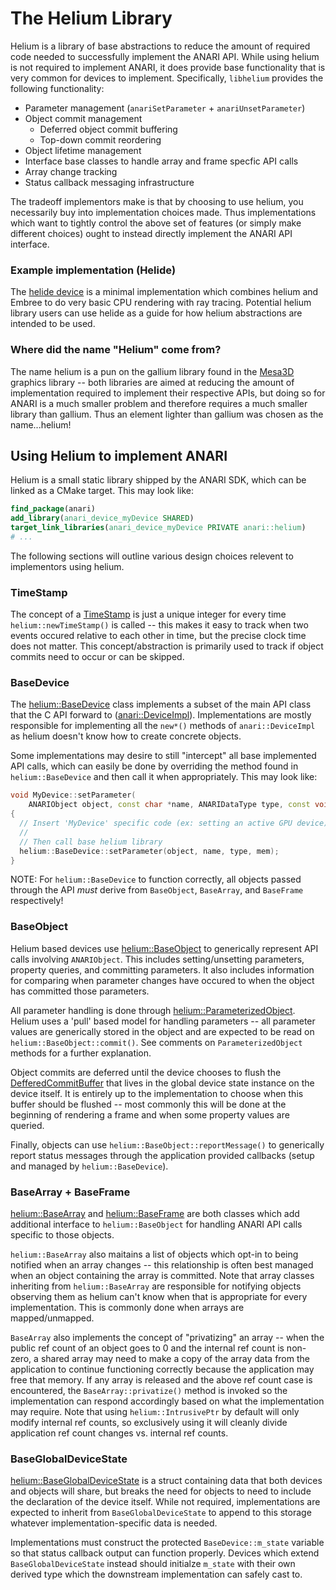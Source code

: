 # The Helium Library

Helium is a library of base abstractions to reduce the amount of required code
needed to successfully implement the ANARI API. While using helium is not
required to implement ANARI, it does provide base functionality that is very
common for devices to implement. Specifically, `libhelium` provides the
following functionality:

- Parameter management (`anariSetParameter` + `anariUnsetParameter`)
- Object commit management
    - Deferred object commit buffering
    - Top-down commit reordering
- Object lifetime management
- Interface base classes to handle array and frame specfic API calls
- Array change tracking
- Status callback messaging infrastructure

The tradeoff implementors make is that by choosing to use helium, you
necessarily buy into implementation choices made. Thus implementations which
want to tightly control the above set of features (or simply make different
choices) ought to instead directly implement the ANARI API interface.

### Example implementation (Helide)

The [helide device](../helide) is a minimal implementation which combines
helium and Embree to do very basic CPU rendering with ray tracing. Potential
helium library users can use helide as a guide for how helium abstractions are
intended to be used.

### Where did the name "Helium" come from?

The name helium is a pun on the gallium library found in the
[Mesa3D](https://www.mesa3d.org/) graphics library -- both libraries are aimed
at reducing the amount of implementation required to implement their respective
APIs, but doing so for ANARI is a much smaller problem and therefore requires a
much smaller library than gallium. Thus an element lighter than gallium was
chosen as the name...helium!

## Using Helium to implement ANARI

Helium is a small static library shipped by the ANARI SDK, which can be linked
as a CMake target. This may look like:

```cmake
find_package(anari)
add_library(anari_device_myDevice SHARED)
target_link_libraries(anari_device_myDevice PRIVATE anari::helium)
# ...
```

The following sections will outline various design choices relevent to
implementors using helium.


### TimeStamp

The concept of a [TimeStamp](utility/TimeStamp.h) is just a unique integer for
every time `helium::newTimeStamp()` is called -- this makes it easy to track
when two events occured relative to each other in time, but the precise clock
time does not matter. This concept/abstraction is primarily used to track if
object commits need to occur or can be skipped.

### BaseDevice

The [helium::BaseDevice](BaseDevice.h) class implements a subset of the main API
class that the C API forward to
([anari::DeviceImpl](../anari/include/anari/backend/DeviceImpl.h)).
Implementations are mostly responsible for implementing all the `new*()` methods
of `anari::DeviceImpl` as helium doesn't know how to create concrete objects.

Some implementations may desire to still "intercept" all base implemented API
calls, which can easily be done by overriding the method found in
`helium::BaseDevice` and then call it when appropriately. This may look like:

```cpp
void MyDevice::setParameter(
    ANARIObject object, const char *name, ANARIDataType type, const void *mem)
{
  // Insert 'MyDevice' specific code (ex: setting an active GPU device)
  //
  // Then call base helium library
  helium::BaseDevice::setParameter(object, name, type, mem);
}
```

NOTE: For `helium::BaseDevice` to function correctly, all objects passed through
the API _must_ derive from `BaseObject`, `BaseArray`, and `BaseFrame`
respectively!

### BaseObject

Helium based devices use [helium::BaseObject](BaseObject.h) to generically
represent API calls involving `ANARIObject`. This includes setting/unsetting
parameters, property queries, and committing parameters. It also includes
information for comparing when parameter changes have occured to when the object
has committed those parameters.

All parameter handling is done through
[helium::ParameterizedObject](utility/ParameterizedObject.h). Helium uses a
'pull' based model for handling parameters -- all parameter values are
generically stored in the object and are expected to be read on
`helium::BaseObject::commit()`. See comments on `ParameterizedObject` methods
for a further explanation.

Object commits are deferred until the device chooses to flush the
[DefferedCommitBuffer](utiltiy/DeferredCommitBuffer.h) that lives in the
global device state instance on the device itself. It is entirely up to the
implementation to choose when this buffer should be flushed -- most commonly
this will be done at the beginning of rendering a frame and when some property
values are queried.

Finally, objects can use `helium::BaseObject::reportMessage()` to generically
report status messages through the application provided callbacks (setup and
managed by `helium::BaseDevice`).

### BaseArray + BaseFrame

[helium::BaseArray](BaseArray.h) and [helium::BaseFrame](BaseFrame.h) are both
classes which add additional interface to `helium::BaseObject` for handling
ANARI API calls specific to those objects.

`helium::BaseArray` also maitains a list of objects which opt-in to being
notified when an array changes -- this relationship is often best managed when
an object containing the array is committed. Note that array classes inheriting
from `helium::BaseArray` are responsible for notifying objects observing them
as helium can't know when that is appropriate for every implementation. This
is commonly done when arrays are mapped/unmapped.

`BaseArray` also implements the concept of "privatizing" an array -- when the
public ref count of an object goes to 0 and the internal ref count is non-zero,
a shared array may need to make a copy of the array data from the application
to continue functioning correctly because the application may free that memory.
If any array is released and the above ref count case is encountered, the
`BaseArray::privatize()` method is invoked so the implementation can respond
accordingly based on what the implementation may require. Note that using
`helium::IntrusivePtr` by default will only modify internal ref counts, so
exclusively using it will cleanly divide application ref count changes vs.
internal ref counts.

### BaseGlobalDeviceState

[helium::BaseGlobalDeviceState](BaseGlobalDeviceState.h) is a struct containing
data that both devices and objects will share, but breaks the need for objects
to need to include the declaration of the device itself. While not required,
implementations are expected to inherit from `BaseGlobalDeviceState` to append
to this storage whatever implementation-specific data is needed.

Implementations must construct the protected `BaseDevice::m_state` variable so
that status callback output can function properly. Devices which extend
`BaseGlobalDeviceState` instead should initialze `m_state` with their own
derived type which the downstream implementation can safely cast to.
